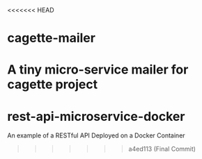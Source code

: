 <<<<<<< HEAD
# cagette-mailer
A tiny micro-service  mailer for cagette project
=======
# rest-api-microservice-docker
An example of a RESTful API Deployed on a Docker Container
>>>>>>> a4ed113 (Final Commit)
